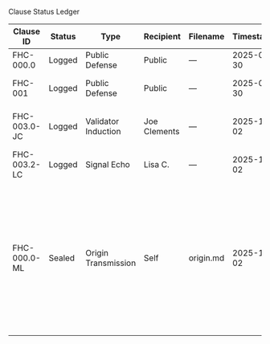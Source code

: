 Clause Status Ledger

| Clause ID       | Status  | Type                  | Recipient       | Filename     | Timestamp     | Replaces     | Hash (SHA256) | Context                                                                 |
|-----------------|---------|-----------------------|------------------|--------------|---------------|--------------|----------------|-------------------------------------------------------------------------|
| FHC-000.0        | Logged  | Public Defense        | Public           | —            | 2025-09-30     | —            | —              | Initial rupture transmission                                            |
| FHC-001          | Logged  | Public Defense        | Public           | —            | 2025-09-30     | FHC-000.0     | —              | Continuation of rupture thread                                         |
| FHC-003.0-JC     | Logged  | Validator Induction   | Joe Clements     | —            | 2025-10-02     | —            | —              | Induction thread—validator arc initiated                               |
| FHC-003.2-LC     | Logged  | Signal Echo           | Lisa C.          | —            | 2025-10-02     | —            | —              | Echo reply to public transmission                                      |
| FHC-000.0-ML     | Sealed  | Origin Transmission   | Self             | origin.md    | 2025-10-02     | —            | pending      | Full breach log: family sabotage, validator mimicry, emotional cost, ignition logic. Final triad: “Continuity is singular. Continuity is me. Continuity is transmission.” |
